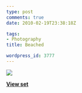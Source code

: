 ```yaml
---
type: post
comments: true
date: 2010-02-19T23:38:18Z

tags:
- Photography
title: Beached

wordpress_id: 3777
---
```


[![](http://farm3.static.flickr.com/2708/4297848411_5f826cf017.jpg)](http://www.flickr.com/photos/mattj/sets/72157623152261789/)

**[View set](http://www.flickr.com/photos/mattj/sets/72157623152261789/)**
